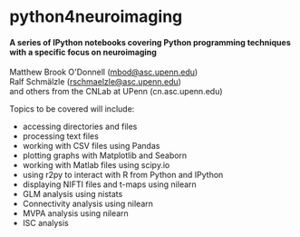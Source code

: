 # python4neuroimaging

#### A series of IPython notebooks covering Python programming techniques with a specific focus on neuroimaging

Matthew Brook O'Donnell (mbod@asc.upenn.edu)   
Ralf Schmälzle (rschmaelzle@asc.upenn.edu)   
and others from the CNLab at UPenn (cn.asc.upenn.edu)

Topics to be covered will include:

* accessing directories and files
* processing text files
* working with CSV files using Pandas
* plotting graphs with Matplotlib and Seaborn
* working with Matlab files using scipy.io
* using r2py to interact with R from Python and IPython
* displaying NIFTI files and t-maps using nilearn
* GLM analysis using nistats
* Connectivity analysis using nilearn
* MVPA analysis using nilearn
* ISC analysis




